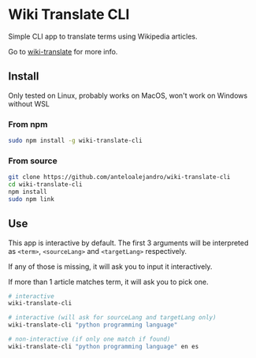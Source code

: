 # Wiki Translate CLI

Simple CLI app to translate terms using Wikipedia articles.

Go to [wiki-translate](https://github.com/anteloalejandro/wiki-translate)
for more info.

## Install

Only tested on Linux, probably works on MacOS, won't work on Windows without WSL

### From npm

```bash
sudo npm install -g wiki-translate-cli
```

### From source

```bash
git clone https://github.com/anteloalejandro/wiki-translate-cli
cd wiki-translate-cli
npm install
sudo npm link
```

## Use

This app is interactive by default. The first 3 arguments will be interpreted as
`<term>`, `<sourceLang>` and `<targetLang>` respectively.

If any of those is missing, it will ask you to input it interactively.

If more than 1 article matches term, it will ask you to pick one.

```bash
# interactive
wiki-translate-cli

# interactive (will ask for sourceLang and targetLang only)
wiki-translate-cli "python programming language"

# non-interactive (if only one match if found)
wiki-translate-cli "python programming language" en es
```
